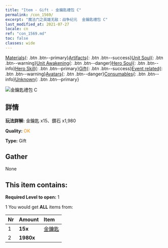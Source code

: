 ```yaml
---
title: "Item - Gift - 金鑰匙禮包 C"
permalink: /con_1569/
excerpt: "魔法门之英雄无敌：战争纪元  金鑰匙禮包 C"
last_modified_at: 2021-07-27
locale: cn
ref: "con_1569.md"
toc: false
classes: wide
---
```

 [Materials](/ItemsCN/){: .btn .btn--primary}[Artifacts](/ItemsCN/Artifacts/){: .btn .btn--success}[Unit Soul](/ItemsCN/UnitSoul/){: .btn .btn--warning}[Unit Awakening](/ItemsCN/UnitAwakening/){: .btn .btn--danger}[Hero Soul](/ItemsCN/HeroSoul/){: .btn .btn--info}[Hero Skill](/ItemsCN/HeroSkill/){: .btn .btn--primary}[Gift](/ItemsCN/Gift/){: .btn .btn--success}[Event related](/ItemsCN/Events/){: .btn .btn--warning}[Avatars](/ItemsCN/Avatars/){: .btn .btn--danger}[Consumables](/ItemsCN/Consumables/){: .btn .btn--info}[Unknown](/ItemsCN/Unknown/){: .btn .btn--primary}

 ![金鑰匙禮包 C](/images/t/i_907185.png)

## 詳情
 **玩法詳解:** 金鑰匙 x15、鑽石 x1,980

 **Quality:** <span style="color: #FF8C00">OK</span>

 **Type:** Gift

## Gather

  None

## This item contains:

 **Required Level to open:** 1

 1 You would get **ALL** items  from:

  | Nr | Amount |     Item    |
  |:---|:-------|:------------|
  | 1 |  **15x** | [金鑰匙](/cn/Items/con_783/) |  | 
  | 2 |  **1980x** | <i class="fas fa-gem"/> |  | 
